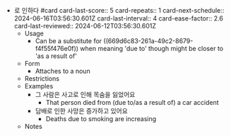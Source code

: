 - 로 인하다 #card
  card-last-score:: 5
  card-repeats:: 1
  card-next-schedule:: 2024-06-16T03:56:30.601Z
  card-last-interval:: 4
  card-ease-factor:: 2.6
  card-last-reviewed:: 2024-06-12T03:56:30.601Z
	- Usage
		- Can be a substitute for ((669d6c83-261a-49c2-8679-f4f55f476e0f)) when meaning 'due to' though might be closer to 'as a result of'
	- Form
		- Attaches to a noun
	- Restrictions
	- Examples
		- 그 사람은 사고로 인해 목숨을 잃었어요
			- That person died from (due to/as a result of) a car accident
		- 담배로 인한 사망은 증가하고 있어요
			- Deaths due to smoking are increasing
	- Notes
